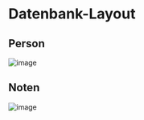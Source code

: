 # Datenbank-Layout

## Person
![image](https://user-images.githubusercontent.com/81293464/157608185-b067f1bf-79e4-4bca-b2c1-ef2713d3c087.png)

## Noten
![image](https://user-images.githubusercontent.com/81293464/157608233-08a95f8e-28f6-45e2-991f-be8bd0b1d95f.png)
